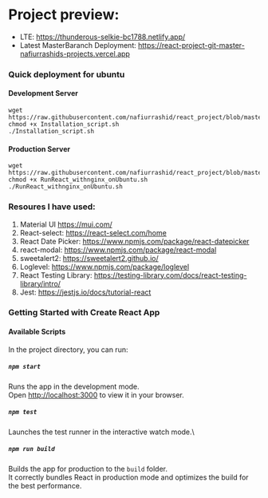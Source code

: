 # Project preview:

- LTE: https://thunderous-selkie-bc1788.netlify.app/
- Latest MasterBaranch Deployment: https://react-project-git-master-nafiurrashids-projects.vercel.app

### Quick deployment for ubuntu 
#### Development Server
```
wget https://raw.githubusercontent.com/nafiurrashid/react_project/blob/master/Installation_script.sh
chmod +x Installation_script.sh
./Installation_script.sh
```
#### Production Server
```
wget https://raw.githubusercontent.com/nafiurrashid/react_project/blob/master/RunReact_withnginx_onUbuntu.sh
chmod +x RunReact_withnginx_onUbuntu.sh
./RunReact_withnginx_onUbuntu.sh
```

### Resoures I have used:

1.  Material UI https://mui.com/
2.  React-select: https://react-select.com/home
3.  React Date Picker: https://www.npmjs.com/package/react-datepicker
4.  react-modal: https://www.npmjs.com/package/react-modal
5.  sweetalert2: https://sweetalert2.github.io/
6.  Loglevel: https://www.npmjs.com/package/loglevel
7.  React Testing Library: https://testing-library.com/docs/react-testing-library/intro/
8.  Jest: https://jestjs.io/docs/tutorial-react

### Getting Started with Create React App

#### Available Scripts

In the project directory, you can run:

##### `npm start`

Runs the app in the development mode.\
Open [http://localhost:3000](http://localhost:3000) to view it in your browser.

##### `npm test`

Launches the test runner in the interactive watch mode.\

##### `npm run build`

Builds the app for production to the `build` folder.\
It correctly bundles React in production mode and optimizes the build for the best performance.

